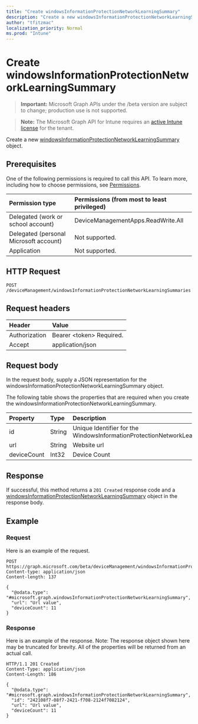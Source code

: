 ```yaml
---
title: "Create windowsInformationProtectionNetworkLearningSummary"
description: "Create a new windowsInformationProtectionNetworkLearningSummary object."
author: "tfitzmac"
localization_priority: Normal
ms.prod: "Intune"
---
```


# Create windowsInformationProtectionNetworkLearningSummary

> **Important:** Microsoft Graph APIs under the /beta version are subject to change; production use is not supported.

> **Note:** The Microsoft Graph API for Intune requires an [active Intune license](https://go.microsoft.com/fwlink/?linkid=839381) for the tenant.

Create a new [windowsInformationProtectionNetworkLearningSummary](../resources/intune-wip-windowsinformationprotectionnetworklearningsummary.md) object.

## Prerequisites
One of the following permissions is required to call this API. To learn more, including how to choose permissions, see [Permissions](/graph/permissions-reference).

|Permission type|Permissions (from most to least privileged)|
|:---|:---|
|Delegated (work or school account)|DeviceManagementApps.ReadWrite.All|
|Delegated (personal Microsoft account)|Not supported.|
|Application|Not supported.|

## HTTP Request
<!-- {
  "blockType": "ignored"
}
-->
``` http
POST /deviceManagement/windowsInformationProtectionNetworkLearningSummaries
```

## Request headers
|Header|Value|
|:---|:---|
|Authorization|Bearer &lt;token&gt; Required.|
|Accept|application/json|

## Request body
In the request body, supply a JSON representation for the windowsInformationProtectionNetworkLearningSummary object.

The following table shows the properties that are required when you create the windowsInformationProtectionNetworkLearningSummary.

|Property|Type|Description|
|:---|:---|:---|
|id|String|Unique Identifier for the WindowsInformationProtectionNetworkLearningSummary.|
|url|String|Website url|
|deviceCount|Int32|Device Count|



## Response
If successful, this method returns a `201 Created` response code and a [windowsInformationProtectionNetworkLearningSummary](../resources/intune-wip-windowsinformationprotectionnetworklearningsummary.md) object in the response body.

## Example

### Request
Here is an example of the request.
``` http
POST https://graph.microsoft.com/beta/deviceManagement/windowsInformationProtectionNetworkLearningSummaries
Content-type: application/json
Content-length: 137

{
  "@odata.type": "#microsoft.graph.windowsInformationProtectionNetworkLearningSummary",
  "url": "Url value",
  "deviceCount": 11
}
```

### Response
Here is an example of the response. Note: The response object shown here may be truncated for brevity. All of the properties will be returned from an actual call.
``` http
HTTP/1.1 201 Created
Content-Type: application/json
Content-Length: 186

{
  "@odata.type": "#microsoft.graph.windowsInformationProtectionNetworkLearningSummary",
  "id": "242108f7-08f7-2421-f708-2124f7082124",
  "url": "Url value",
  "deviceCount": 11
}
```




